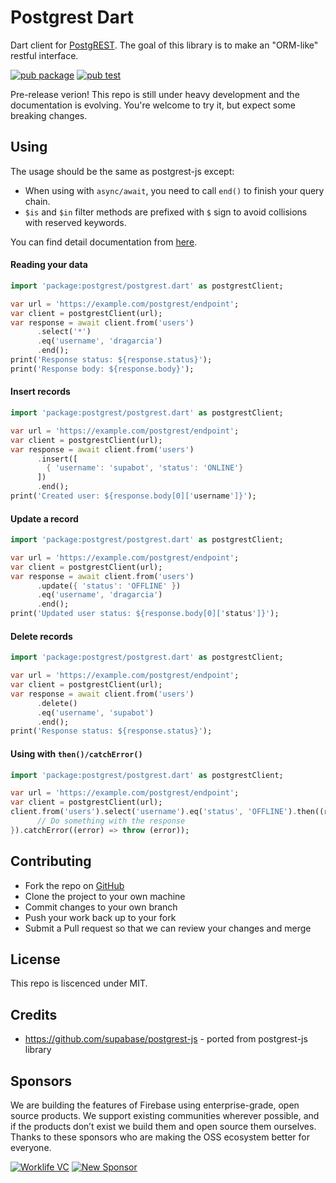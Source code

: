 # Postgrest Dart

Dart client for [PostgREST](https://postgrest.org). The goal of this library is to make an "ORM-like" restful interface. 

[![pub package](https://img.shields.io/pub/v/postgrest.svg)](https://pub.dev/packages/postgrest)
[![pub test](https://github.com/supabase/postgrest-dart/workflows/Test/badge.svg)](https://github.com/supabase/postgrest-dart/actions?query=workflow%3ATest)

Pre-release verion! This repo is still under heavy development and the documentation is evolving. You're welcome to try it, but expect some breaking changes.

## Using

The usage should be the same as postgrest-js except:
- When using with `async/await`, you need to call `end()` to finish your query chain.
- `$is` and `$in` filter methods are prefixed with `$` sign to avoid collisions with reserved keywords.

You can find detail documentation from [here](https://supabase.io/docs/about).

#### Reading your data

```dart
import 'package:postgrest/postgrest.dart' as postgrestClient;

var url = 'https://example.com/postgrest/endpoint';
var client = postgrestClient(url);
var response = await client.from('users')
      .select('*')
      .eq('username', 'dragarcia')
      .end();
print('Response status: ${response.status}');
print('Response body: ${response.body}');
```

#### Insert records

```dart
import 'package:postgrest/postgrest.dart' as postgrestClient;

var url = 'https://example.com/postgrest/endpoint';
var client = postgrestClient(url);
var response = await client.from('users')
      .insert([
        { 'username': 'supabot', 'status': 'ONLINE'}
      ])
      .end();
print('Created user: ${response.body[0]['username']}');
```

#### Update a record

```dart
import 'package:postgrest/postgrest.dart' as postgrestClient;

var url = 'https://example.com/postgrest/endpoint';
var client = postgrestClient(url);
var response = await client.from('users')
      .update({ 'status': 'OFFLINE' })
      .eq('username', 'dragarcia')
      .end();
print('Updated user status: ${response.body[0]['status']}');
```

#### Delete records

```dart
import 'package:postgrest/postgrest.dart' as postgrestClient;

var url = 'https://example.com/postgrest/endpoint';
var client = postgrestClient(url);
var response = await client.from('users')
      .delete()
      .eq('username', 'supabot')
      .end();
print('Response status: ${response.status}');
```

#### Using with `then()/catchError()`

```dart
import 'package:postgrest/postgrest.dart' as postgrestClient;

var url = 'https://example.com/postgrest/endpoint';
var client = postgrestClient(url);
client.from('users').select('username').eq('status', 'OFFLINE').then((res) {
      // Do something with the response
}).catchError((error) => throw (error));
```

## Contributing

- Fork the repo on [GitHub](https://github.com/supabase/postgrest-dart)
- Clone the project to your own machine
- Commit changes to your own branch
- Push your work back up to your fork
- Submit a Pull request so that we can review your changes and merge

## License

This repo is liscenced under MIT.

## Credits

- https://github.com/supabase/postgrest-js - ported from postgrest-js library

## Sponsors

We are building the features of Firebase using enterprise-grade, open source products. We support existing communities wherever possible, and if the products don’t exist we build them and open source them ourselves. Thanks to these sponsors who are making the OSS ecosystem better for everyone.

[![Worklife VC](https://user-images.githubusercontent.com/10214025/90451355-34d71200-e11e-11ea-81f9-1592fd1e9146.png)](https://www.worklife.vc)
[![New Sponsor](https://user-images.githubusercontent.com/10214025/90518111-e74bbb00-e198-11ea-8f88-c9e3c1aa4b5b.png)](https://github.com/sponsors/supabase)
